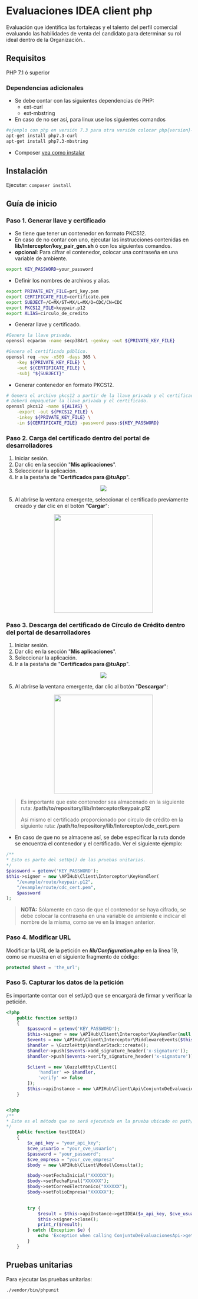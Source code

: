 # Evaluaciones IDEA client php

Evaluación que identifica las fortalezas y el talento del perfil comercial evaluando las habilidades de venta del candidato para determinar su rol ideal dentro de la Organización..

## Requisitos

PHP 7.1 ó superior

### Dependencias adicionales
- Se debe contar con las siguientes dependencias de PHP:
    - ext-curl
    - ext-mbstring
- En caso de no ser así, para linux use los siguientes comandos

```sh
#ejemplo con php en versión 7.3 para otra versión colocar php{version}-curl
apt-get install php7.3-curl
apt-get install php7.3-mbstring
```
- Composer [vea como instalar][1]

## Instalación

Ejecutar: `composer install`

## Guía de inicio

### Paso 1. Generar llave y certificado

- Se tiene que tener un contenedor en formato PKCS12.
- En caso de no contar con uno, ejecutar las instrucciones contenidas en **lib/Interceptor/key_pair_gen.sh** ó con los siguientes comandos.
- **opcional**: Para cifrar el contenedor, colocar una contraseña en una variable de ambiente.

```sh
export KEY_PASSWORD=your_password
```
- Definir los nombres de archivos y alias.
```sh
export PRIVATE_KEY_FILE=pri_key.pem
export CERTIFICATE_FILE=certificate.pem
export SUBJECT=/C=MX/ST=MX/L=MX/O=CDC/CN=CDC
export PKCS12_FILE=keypair.p12
export ALIAS=circulo_de_credito
```
- Generar llave y certificado.
```sh
#Genera la llave privada.
openssl ecparam -name secp384r1 -genkey -out ${PRIVATE_KEY_FILE}

#Genera el certificado público.
openssl req -new -x509 -days 365 \
    -key ${PRIVATE_KEY_FILE} \
    -out ${CERTIFICATE_FILE} \
    -subj "${SUBJECT}"
```
- Generar contenedor en formato PKCS12.
```sh
# Genera el archivo pkcs12 a partir de la llave privada y el certificado.
# Deberá empaquetar la llave privada y el certificado.
openssl pkcs12 -name ${ALIAS} \
    -export -out ${PKCS12_FILE} \
    -inkey ${PRIVATE_KEY_FILE} \
    -in ${CERTIFICATE_FILE} -password pass:${KEY_PASSWORD}
```

### Paso 2. Carga del certificado dentro del portal de desarrolladores
 1. Iniciar sesión.
 2. Dar clic en la sección "**Mis aplicaciones**".
 3. Seleccionar la aplicación.
 4. Ir a la pestaña de "**Certificados para @tuApp**".
    <p align="center">
      <img src="https://github.com/APIHub-CdC/imagenes-cdc/blob/master/applications.png">
    </p>
 5. Al abrirse la ventana emergente, seleccionar el certificado previamente creado y dar clic en el botón "**Cargar**":
    <p align="center">
      <img src="https://github.com/APIHub-CdC/imagenes-cdc/blob/master/upload_cert.png" width="268">
    </p>

### Paso 3. Descarga del certificado de Círculo de Crédito dentro del portal de desarrolladores
 1. Iniciar sesión.
 2. Dar clic en la sección "**Mis aplicaciones**".
 3. Seleccionar la aplicación.
 4. Ir a la pestaña de "**Certificados para @tuApp**".
    <p align="center">
        <img src="https://github.com/APIHub-CdC/imagenes-cdc/blob/master/applications.png">
    </p>
 5. Al abrirse la ventana emergente, dar clic al botón "**Descargar**":
    <p align="center">
        <img src="https://github.com/APIHub-CdC/imagenes-cdc/blob/master/download_cert.png" width="268">
    </p>

 > Es importante que este contenedor sea almacenado en la siguiente ruta:
 > **/path/to/repository/lib/Interceptor/keypair.p12**
 >
 > Así mismo el certificado proporcionado por círculo de crédito en la siguiente ruta:
 > **/path/to/repository/lib/Interceptor/cdc_cert.pem**

- En caso de que no se almacene así, se debe especificar la ruta donde se encuentra el contenedor y el certificado. Ver el siguiente ejemplo:

```php
/**
* Esto es parte del setUp() de las pruebas unitarias.
*/
$password = getenv('KEY_PASSWORD');
$this->signer = new \APIHub\Client\Interceptor\KeyHandler(
    "/example/route/keypair.p12",
    "/example/route/cdc_cert.pem",
    $password
);
```
 > **NOTA:** Sólamente en caso de que el contenedor se haya cifrado, se debe colocar la contraseña en una variable de ambiente e indicar el nombre de la misma, como se ve en la imagen anterior.

### Paso 4. Modificar URL

 Modificar la URL de la petición en ***lib/Configuration.php*** en la línea 19, como se muestra en el siguiente fragmento de código:

 ```php
 protected $host = 'the_url';
 ```

### Paso 5. Capturar los datos de la petición

Es importante contar con el setUp() que se encargará de firmar y verificar la petición.

```php
<?php
    public function setUp()
    {
        $password = getenv('KEY_PASSWORD');
        $this->signer = new \APIHub\Client\Interceptor\KeyHandler(null, null, $password);
        $events = new \APIHub\Client\Interceptor\MiddlewareEvents($this->signer);
        $handler = \GuzzleHttp\HandlerStack::create();
        $handler->push($events->add_signature_header('x-signature'));
        $handler->push($events->verify_signature_header('x-signature'));

        $client = new \GuzzleHttp\Client([
            'handler' => $handler,
            'verify' => false
        ]);
        $this->apiInstance = new \APIHub\Client\Api\ConjuntoDeEvaluacionesApi($client);
    }

```
```php

<?php
/**
* Este es el método que se será ejecutado en la prueba ubicado en path/to/repository/test/Api/ConjuntoDeEvaluacionesApiTest.php
*/
    public function testIDEA()
    {
        $x_api_key = "your_api_key";
        $cve_usuario = "your_cve_usuario";
        $password = "your_password";
        $cve_empresa = "your_cve_empresa"
        $body = new \APIHub\Client\Model\Consulta();

        $body->setFechaInicial("XXXXXX");
        $body->setFechaFinal("XXXXXX");
        $body->setCorreoElectronico("XXXXXX");
        $body->setFolioEmpresa("XXXXXX");
        

        try {
            $result = $this->apiInstance->getIDEA($x_api_key, $cve_usuario, $password,$cve_empresa, $body);
            $this->signer->close();
            print_r($result);
        } catch (Exception $e) {
            echo 'Exception when calling ConjuntoDeEvaluacionesApi->getIDEA: ', $e->getMessage(), PHP_EOL;
        }
    }
```
## Pruebas unitarias

Para ejecutar las pruebas unitarias:

```sh
./vendor/bin/phpunit
```

[1]: https://getcomposer.org/doc/00-intro.md#installation-linux-unix-macos
